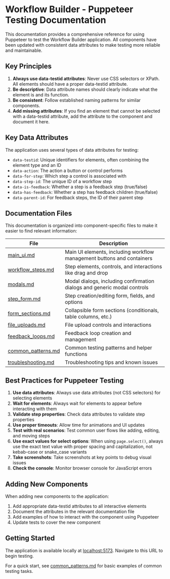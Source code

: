 # Workflow Builder - Puppeteer Testing Documentation

This documentation provides a comprehensive reference for using Puppeteer to test the Workflow Builder application. All components have been updated with consistent data attributes to make testing more reliable and maintainable.

## Key Principles

1. **Always use data-testid attributes**: Never use CSS selectors or XPath. All elements should have a proper data-testid attribute.
2. **Be descriptive**: Data attribute names should clearly indicate what the element is and its function.
3. **Be consistent**: Follow established naming patterns for similar components.
4. **Add missing attributes**: If you find an element that cannot be selected with a data-testid attribute, add the attribute to the component and document it here.

## Key Data Attributes

The application uses several types of data attributes for testing:

- `data-testid`: Unique identifiers for elements, often combining the element type and an ID
- `data-action`: The action a button or control performs
- `data-for-step`: Which step a control is associated with
- `data-step-id`: The unique ID of a workflow step
- `data-is-feedback`: Whether a step is a feedback step (true/false)
- `data-has-feedback`: Whether a step has feedback children (true/false)
- `data-parent-id`: For feedback steps, the ID of their parent step

## Documentation Files

This documentation is organized into component-specific files to make it easier to find relevant information:

| File | Description |
|------|-------------|
| [main_ui.md](./main_ui.md) | Main UI elements, including workflow management buttons and containers |
| [workflow_steps.md](./workflow_steps.md) | Step elements, controls, and interactions like drag and drop |
| [modals.md](./modals.md) | Modal dialogs, including confirmation dialogs and generic modal controls |
| [step_form.md](./step_form.md) | Step creation/editing form, fields, and options |
| [form_sections.md](./form_sections.md) | Collapsible form sections (conditionals, table columns, etc.) |
| [file_uploads.md](./file_uploads.md) | File upload controls and interactions |
| [feedback_loops.md](./feedback_loops.md) | Feedback loop creation and management |
| [common_patterns.md](./common_patterns.md) | Common testing patterns and helper functions |
| [troubleshooting.md](./troubleshooting.md) | Troubleshooting tips and known issues |

## Best Practices for Puppeteer Testing

1. **Use data attributes**: Always use data attributes (not CSS selectors) for selecting elements
2. **Wait for elements**: Always wait for elements to appear before interacting with them
3. **Validate step properties**: Check data attributes to validate step properties
4. **Use proper timeouts**: Allow time for animations and UI updates
5. **Test with real scenarios**: Test common user flows like adding, editing, and moving steps
6. **Use exact values for select options**: When using `page.select()`, always use the exact text value with proper spacing and capitalization, not kebab-case or snake_case variants
7. **Take screenshots**: Take screenshots at key points to debug visual issues
8. **Check the console**: Monitor browser console for JavaScript errors

## Adding New Components

When adding new components to the application:

1. Add appropriate data-testid attributes to all interactive elements
2. Document the attributes in the relevant documentation file
3. Add examples of how to interact with the component using Puppeteer
4. Update tests to cover the new component

## Getting Started

The application is available locally at [localhost:5173](http://localhost:5173). Navigate to this URL to begin testing.

For a quick start, see [common_patterns.md](./common_patterns.md) for basic examples of common testing tasks.

